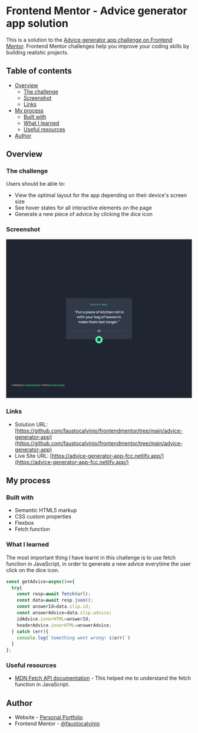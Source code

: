# Frontend Mentor - Advice generator app solution

This is a solution to the [Advice generator app challenge on Frontend Mentor](https://www.frontendmentor.io/challenges/advice-generator-app-QdUG-13db). Frontend Mentor challenges help you improve your coding skills by building realistic projects.

## Table of contents

- [Overview](#overview)
  - [The challenge](#the-challenge)
  - [Screenshot](#screenshot)
  - [Links](#links)
- [My process](#my-process)
  - [Built with](#built-with)
  - [What I learned](#what-i-learned)
  - [Useful resources](#useful-resources)
- [Author](#author)


## Overview

### The challenge

Users should be able to:

- View the optimal layout for the app depending on their device's screen size
- See hover states for all interactive elements on the page
- Generate a new piece of advice by clicking the dice icon

### Screenshot

![](./screenshots/advice-generator-app-fcc.netlify.app_.png)


### Links

- Solution URL: [https://github.com/faustocalvinio/frontendmentor/tree/main/advice-generator-app](https://github.com/faustocalvinio/frontendmentor/tree/main/advice-generator-app)
- Live Site URL: [https://advice-generator-app-fcc.netlify.app/](https://advice-generator-app-fcc.netlify.app/)

## My process

### Built with

- Semantic HTML5 markup
- CSS custom properties
- Flexbox
- Fetch function



### What I learned

The most important thing I have learnt in this challenge is to use fetch function in JavaScript, in order to generate a new advice everytime the user click on the dice icon.


```js
const getAdvice=async()=>{
  try{
    const resp=await fetch(url);
    const data=await resp.json();
    const answerId=data.slip.id;
    const answerAdvice=data.slip.advice;
    idAdvice.innerHTML=answerId;
    headerAdvice.innerHTML=answerAdvice;
  } catch (err){
    console.log(`Something went wrong! ${err}`)
  }
};
```



### Useful resources

- [MDN Fetch API documentation](https://developer.mozilla.org/en-US/docs/Web/API/Fetch_API) - This helped me to understand the fetch function in JavaScript.




## Author

- Website - [Personal Portfolio](https://faustocalvinio.netlify.app/)
- Frontend Mentor - [@faustocalvinio](https://www.frontendmentor.io/profile/faustocalvinio)







